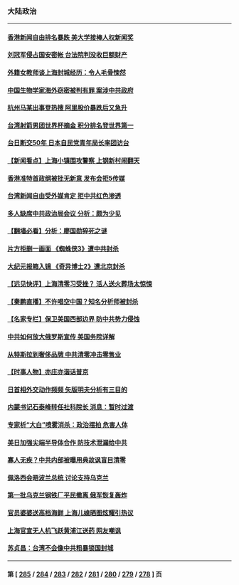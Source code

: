### 大陆政治
---
#### [香港新闻自由排名暴跌 美大学接棒人权新闻奖](../../pages/ncid277/n13725749.md) 
#### [刘冠军侵占国安密帐 台法院判没收巨额财产](../../pages/ncid277/n13726257.md) 
#### [外籍女教师谈上海封城经历：令人毛骨悚然](../../pages/ncid277/n13726338.md) 
#### [中国生物学家海外窃密被判有罪 案涉中共政府](../../pages/ncid277/n13726188.md) 
#### [杭州马某出事登热搜 阿里股价暴跌后又急升](../../pages/ncid277/n13726134.md) 
#### [台湾射箭男团世界杯摘金 积分排名登世界第一](../../pages/ncid277/n13725994.md) 
#### [台日断交50年 日本自民党青年局长率团访台](../../pages/ncid277/n13726098.md) 
#### [【新闻看点】上海小镇围攻警察 上钢新村闹翻天](../../pages/ncid277/n13725816.md) 
#### [香港准特首政纲被批无新意 发布会拒5传媒](../../pages/ncid277/n13726002.md) 
#### [台湾新闻自由受外媒肯定 拒中共红色渗透](../../pages/ncid277/n13725909.md) 
#### [多人缺席中共政治局会议 分析：颇为少见](../../pages/ncid277/n13725918.md) 
#### [【翻墙必看】分析：廖国勋猝死之谜](../../pages/ncid277/n13725891.md) 
#### [片方拒删一画面 《蜘蛛侠3》遭中共封杀](../../pages/ncid277/n13725817.md) 
#### [大纪元报箱入镜 《奇异博士2》遭北京封杀](../../pages/ncid277/n13725845.md) 
#### [【远见快评】上海清零习受挫？ 活人送火葬场太惊悚](../../pages/ncid277/n13725813.md) 
#### [【秦鹏直播】不许唱空中国？知名分析师被封杀](../../pages/ncid277/n13725611.md) 
#### [【名家专栏】保卫美国西部边界 防中共势力侵蚀](../../pages/ncid277/n13725525.md) 
#### [中共如何放大俄罗斯宣传 美国务院详解](../../pages/ncid277/n13725728.md) 
#### [从特斯拉到奢侈品牌 中共清零冲击零售业](../../pages/ncid277/n13725698.md) 
#### [【时事人物】亦庄亦谐话普京](../../pages/ncid277/n13717062.md) 
#### [日首相外交动作频频 矢版明夫分析有三目的](../../pages/ncid277/n13725662.md) 
#### [内蒙书记石泰峰转任社科院长 消息：暂时过渡](../../pages/ncid277/n13725263.md) 
#### [专家析“大白”喷雾消杀：政治摆拍 危害人体](../../pages/ncid277/n13725685.md) 
#### [美日加强尖端半导体合作 防技术泄漏给中共](../../pages/ncid277/n13725683.md) 
#### [寡人无疾？中共内部被曝用典故讽盲目清零](../../pages/ncid277/n13725594.md) 
#### [佩洛西会晤波兰总统 讨论支持乌克兰](../../pages/ncid277/n13725544.md) 
#### [第一批乌克兰钢铁厂平民撤离 俄军恢复轰炸](../../pages/ncid277/n13725476.md) 
#### [官员婆婆送高档海鲜 上海儿媳晒图炫耀引热议](../../pages/ncid277/n13725474.md) 
#### [上海官宣无人机飞跃黄浦江送药 网友嘲讽](../../pages/ncid277/n13725468.md) 
#### [苏贞昌：台湾不会像中共粗暴锁国封城](../../pages/ncid277/n13725338.md) 

---
#### 第 [ [285](./285.md) / [284](./284.md) / [283](./283.md) / [282](./282.md) / [281](./281.md) / [280](./280.md) / [279](./279.md) / [278](./278.md) ] 页
